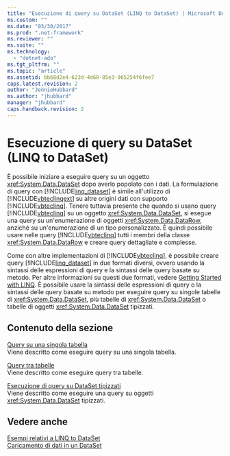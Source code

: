 ```yaml
---
title: "Esecuzione di query su DataSet (LINQ to DataSet) | Microsoft Docs"
ms.custom: ""
ms.date: "03/30/2017"
ms.prod: ".net-framework"
ms.reviewer: ""
ms.suite: ""
ms.technology: 
  - "dotnet-ado"
ms.tgt_pltfrm: ""
ms.topic: "article"
ms.assetid: bb68d2e4-623d-4d60-85e3-965254f6fee7
caps.latest.revision: 2
author: "JennieHubbard"
ms.author: "jhubbard"
manager: "jhubbard"
caps.handback.revision: 2
---
```

# Esecuzione di query su DataSet (LINQ to DataSet)
È possibile iniziare a eseguire query su un oggetto <xref:System.Data.DataSet> dopo averlo popolato con i dati.  La formulazione di query con [!INCLUDE[linq_dataset](../../../../includes/linq-dataset-md.md)] è simile all'utilizzo di [!INCLUDE[vbteclinqext](../../../../includes/vbteclinqext-md.md)] su altre origini dati con supporto [!INCLUDE[vbteclinq](../../../../includes/vbteclinq-md.md)].  Tenere tuttavia presente che quando si usano query [!INCLUDE[vbteclinq](../../../../includes/vbteclinq-md.md)] su un oggetto <xref:System.Data.DataSet>, si esegue una query su un'enumerazione di oggetti <xref:System.Data.DataRow>, anziché su un'enumerazione di un tipo personalizzato.  È quindi possibile usare nelle query [!INCLUDE[vbteclinq](../../../../includes/vbteclinq-md.md)] tutti i membri della classe <xref:System.Data.DataRow> e creare query dettagliate e complesse.  
  
 Come con altre implementazioni di [!INCLUDE[vbteclinq](../../../../includes/vbteclinq-md.md)], è possibile creare query [!INCLUDE[linq_dataset](../../../../includes/linq-dataset-md.md)] in due formati diversi, ovvero usando la sintassi delle espressioni di query e la sintassi delle query basate su metodo.  Per altre informazioni su questi due formati, vedere [Getting Started with LINQ](http://msdn.microsoft.com/it-it/6cc9af04-950a-4cc3-83d4-2aeb4abe4de9). È possibile usare la sintassi delle espressioni di query o la sintassi delle query basate su metodo per eseguire query su singole tabelle di <xref:System.Data.DataSet>, più tabelle di <xref:System.Data.DataSet> o tabelle di oggetti <xref:System.Data.DataSet> tipizzati.  
  
## Contenuto della sezione  
 [Query su una singola tabella](../../../../docs/framework/data/adonet/single-table-queries-linq-to-dataset.md)  
 Viene descritto come eseguire query su una singola tabella.  
  
 [Query tra tabelle](../../../../docs/framework/data/adonet/cross-table-queries-linq-to-dataset.md)  
 Viene descritto come eseguire query tra tabelle.  
  
 [Esecuzione di query su DataSet tipizzati](../../../../docs/framework/data/adonet/querying-typed-datasets.md)  
 Viene descritto come eseguire una query su oggetti <xref:System.Data.DataSet> tipizzati.  
  
## Vedere anche  
 [Esempi relativi a LINQ to DataSet](../../../../docs/framework/data/adonet/linq-to-dataset-examples.md)   
 [Caricamento di dati in un DataSet](../../../../docs/framework/data/adonet/loading-data-into-a-dataset.md)